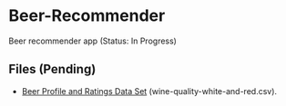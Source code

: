 # Beer-Recommender

Beer recommender app (Status: In Progress) 


Files (Pending)
-----
* [Beer Profile and Ratings Data Set](https://www.kaggle.com/ruthgn/wine-quality-data-set-red-white-wine) (wine-quality-white-and-red.csv).

